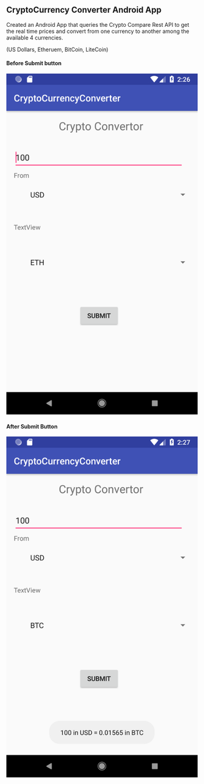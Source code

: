 ## CryptoCurrency Converter Android App

Created an Android App that queries the Crypto Compare Rest API to get the real time prices
and convert from one currency to another among the available 4 currencies.

(US Dollars, Etheruem, BitCoin, LiteCoin)

#### Before Submit button
![](pic1.png)


#### After Submit Button
![](pic2.png)
